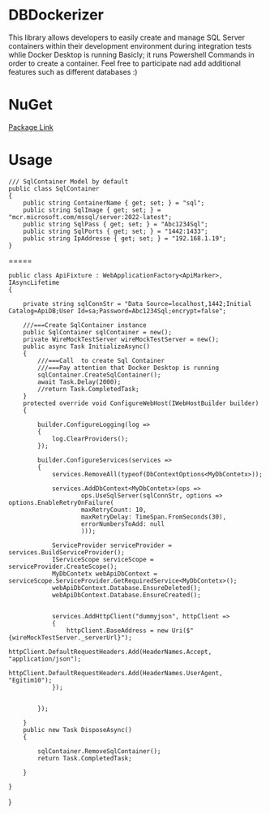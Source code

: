 # DBDockerizer

This library allows developers to easily create and manage SQL Server containers within their development environment
during integration tests whlie Docker Desktop is running
Basicly; it runs Powershell Commands in order to create a container.
Feel free to participate nad add additional features such as different databases :)


NuGet
=====
[Package Link](https://www.nuget.org/packages/DBDockerizer)


Usage
=====


    /// SqlContainer Model by default
    public class SqlContainer
    {
        public string ContainerName { get; set; } = "sql";
        public string SqlImage { get; set; } = "mcr.microsoft.com/mssql/server:2022-latest";
        public string SqlPass { get; set; } = "Abc1234Sql";
        public string SqlPorts { get; set; } = "1442:1433";
        public string IpAddresse { get; set; } = "192.168.1.19";
    }

=====



    public class ApiFixture : WebApplicationFactory<ApiMarker>, IAsyncLifetime
    {

        private string sqlConnStr = "Data Source=localhost,1442;Initial Catalog=ApiDB;User Id=sa;Password=Abc1234Sql;encrypt=false";
        
        ///===Create SqlContainer instance
        public SqlContainer sqlContainer = new();
        private WireMockTestServer wireMockTestServer = new();
        public async Task InitializeAsync()
        {
            ///===Call  to create Sql Container
            ///===Pay attention that Docker Desktop is running
            sqlContainer.CreateSqlContainer();
            await Task.Delay(2000);
            //return Task.CompletedTask;
        }
        protected override void ConfigureWebHost(IWebHostBuilder builder)
        {

            builder.ConfigureLogging(log =>
            {
                log.ClearProviders();
            });

            builder.ConfigureServices(services =>
            {
                services.RemoveAll(typeof(DbContextOptions<MyDbContetx>));

                services.AddDbContext<MyDbContetx>(ops =>
                        ops.UseSqlServer(sqlConnStr, options => options.EnableRetryOnFailure(
                        maxRetryCount: 10,
                        maxRetryDelay: TimeSpan.FromSeconds(30),
                        errorNumbersToAdd: null
                        )));

                ServiceProvider serviceProvider = services.BuildServiceProvider();
                IServiceScope serviceScope = serviceProvider.CreateScope();
                MyDbContetx webApiDbContext = serviceScope.ServiceProvider.GetRequiredService<MyDbContetx>();
                webApiDbContext.Database.EnsureDeleted();
                webApiDbContext.Database.EnsureCreated();


                services.AddHttpClient("dummyjson", httpClient =>
                {
                    httpClient.BaseAddress = new Uri($"{wireMockTestServer._serverUrl}");
                    httpClient.DefaultRequestHeaders.Add(HeaderNames.Accept, "application/json");
                    httpClient.DefaultRequestHeaders.Add(HeaderNames.UserAgent, "Egitim10");
                });


            });

        }
        public new Task DisposeAsync()
        {
        
            sqlContainer.RemoveSqlContainer();
            return Task.CompletedTask;

        }

    }

}
